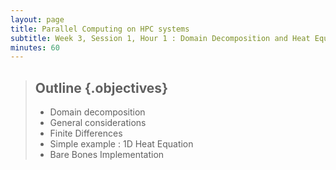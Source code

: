 ```yaml
---
layout: page
title: Parallel Computing on HPC systems
subtitle: Week 3, Session 1, Hour 1 : Domain Decomposition and Heat Equation
minutes: 60
---
```

> ##  Outline {.objectives}
> * Domain decomposition
> * General considerations
> * Finite Differences
> * Simple example : 1D Heat Equation
> * Bare Bones Implementation
